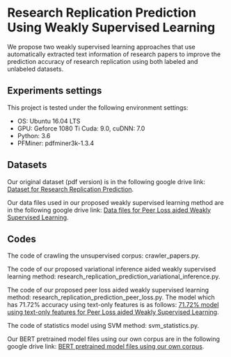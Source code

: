 # Research Replication Prediction Using Weakly Supervised Learning

We propose two weakly supervised learning approaches that use automatically extracted text information of research papers to improve the prediction accuracy of research replication using both labeled and unlabeled datasets. 

## Experiments settings

This project is tested under the following environment settings:
- OS: Ubuntu 16.04 LTS
- GPU: Geforce 1080 Ti Cuda: 9.0, cuDNN: 7.0
- Python: 3.6
- PFMiner: pdfminer3k-1.3.4

## Datasets

Our original dataset (pdf version) is in the following google drive link:
[Dataset for Research Replication Prediction](https://drive.google.com/file/d/1kH57nqQSnPMcVquul1ojjLtTifyj5aAa/view?usp=sharing).

Our data files used in our proposed weakly supervised learning method are in the following google drive link:
[Data files for Peer Loss aided Weakly Supervised Learning](https://drive.google.com/drive/folders/1hvg0NtTQBtlqE7pvfN7F80vu5FEkBctu?usp=sharing).

## Codes

The code of crawling the unsupervised corpus: crawler_papers.py.

The code of our proposed variational inference aided weakly supervised learning method: research_replication_prediction_variational_inference.py.

The code of our proposed peer loss aided weakly supervised learning method: research_replication_prediction_peer_loss.py. The model which has 71.72% accuracy using text-only features is as follows: [71.72% model using text-only features for Peer Loss aided Weakly Supervised Learning](https://drive.google.com/file/d/1EMWTaC0KQHBwupVQ03d7VTpwQXwK83Ca/view?usp=sharing).

The code of statistics model using SVM method: svm_statistics.py.

Our BERT pretrained model files using our own corpus are in the following google drive link:
[BERT pretrained model files using our own corpus](https://drive.google.com/file/d/1Wu_hp2OWe9y0Zwt9h2PdBDO6dzDvhzue/view?usp=sharing).
